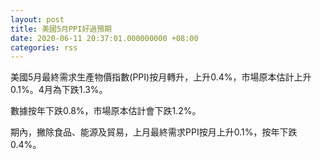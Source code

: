 ```yaml
---
layout: post
title: 美國5月PPI好過預期
date: 2020-06-11 20:37:01.000000000 +08:00
categories: rss
---
```


美國5月最終需求生產物價指數(PPI)按月轉升，上升0.4%，市場原本估計上升0.1%。4月為下跌1.3%。

數據按年下跌0.8%，市場原本估計會下跌1.2%。

期內，撇除食品、能源及貿易，上月最終需求PPI按月上升0.1%，按年下跌0.4%。
